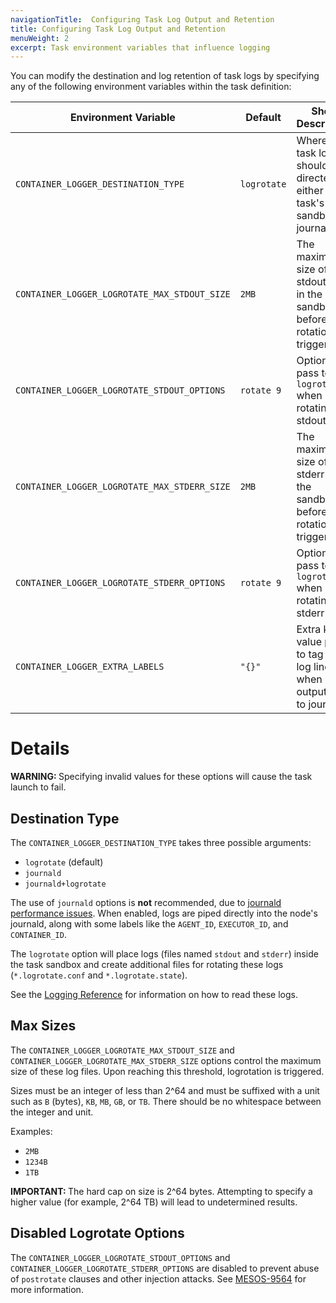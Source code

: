 ```yaml
---
navigationTitle:  Configuring Task Log Output and Retention
title: Configuring Task Log Output and Retention
menuWeight: 2
excerpt: Task environment variables that influence logging
---
```



You can modify the destination and log retention of task logs
by specifying any of the following environment variables within
the task definition:

| Environment Variable | Default | Short Description |
|----------------------|---------|-------------------|
| `CONTAINER_LOGGER_DESTINATION_TYPE`          | `logrotate` | Where the task logs should be directed: either the task's sandbox or journald. |
| `CONTAINER_LOGGER_LOGROTATE_MAX_STDOUT_SIZE` | `2MB`       | The maximum size of the stdout file in the sandbox before log rotation is triggered. |
| `CONTAINER_LOGGER_LOGROTATE_STDOUT_OPTIONS`  | `rotate 9`  | Options to pass to `logrotate` when rotating the stdout file. |
| `CONTAINER_LOGGER_LOGROTATE_MAX_STDERR_SIZE` | `2MB`       | The maximum size of the stderr file in the sandbox before log rotation is triggered. |
| `CONTAINER_LOGGER_LOGROTATE_STDERR_OPTIONS`  | `rotate 9`  | Options to pass to `logrotate` when rotating the stderr file. |
| `CONTAINER_LOGGER_EXTRA_LABELS`              | `"{}"`      | Extra key-value pairs to tag each log line when outputting to journald. |


# Details

<p class="message--warning"><strong>WARNING: </strong>Specifying invalid values for these options will cause the task
launch to fail.</p>

## Destination Type

The `CONTAINER_LOGGER_DESTINATION_TYPE` takes three possible arguments:

* `logrotate` (default)
* `journald`
* `journald+logrotate`

The use of `journald` options is **not** recommended, due to
[journald performance issues](https://github.com/systemd/systemd/issues/5102).
When enabled, logs are piped directly into the node's journald, along
with some labels like the `AGENT_ID`, `EXECUTOR_ID`, and `CONTAINER_ID`.

The `logrotate` option will place logs (files named `stdout` and `stderr`)
inside the task sandbox and create additional files for rotating these
logs (`*.logrotate.conf` and `*.logrotate.state`).

See the [Logging Reference](/mesosphere/dcos/2.2/monitoring/logging/logging-reference/)
for information on how to read these logs.

## Max Sizes

The `CONTAINER_LOGGER_LOGROTATE_MAX_STDOUT_SIZE` and
`CONTAINER_LOGGER_LOGROTATE_MAX_STDERR_SIZE` options control the maximum
size of these log files.  Upon reaching this threshold, logrotation
is triggered.

Sizes must be an integer of less than 2^64 and must be suffixed with a
unit such as `B` (bytes), `KB`, `MB`, `GB`, or `TB`.  There should be no
whitespace between the integer and unit.

Examples:

* `2MB`
* `1234B`
* `1TB`

<p class="message--important"><strong>IMPORTANT: </strong>The hard cap on size is 2^64 bytes.  Attempting to specify a higher
value (for example, 2^64 TB) will lead to undetermined results.</p>

## Disabled Logrotate Options

The `CONTAINER_LOGGER_LOGROTATE_STDOUT_OPTIONS` and `CONTAINER_LOGGER_LOGROTATE_STDERR_OPTIONS` are disabled to prevent abuse of `postrotate` clauses and other injection attacks. See [MESOS-9564](https://issues.apache.org/jira/browse/MESOS-9564)</a>
for more information.
